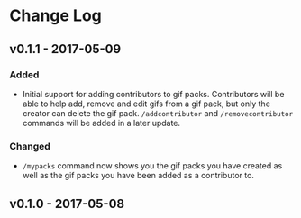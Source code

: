 # Change Log

## v0.1.1 - 2017-05-09
### Added
- Initial support for adding contributors to gif packs. Contributors will be able to help add, remove and edit gifs 
from a gif pack, but only the creator can delete the gif pack. `/addcontributor` and `/removecontributor` commands will 
be added in a later update.

### Changed
- `/mypacks` command now shows you the gif packs you have created as well as the gif packs you have been added as a contributor to.

## v0.1.0 - 2017-05-08
